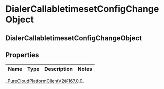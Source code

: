 # DialerCallabletimesetConfigChangeObject

## DialerCallabletimesetConfigChangeObject

## Properties

|Name | Type | Description | Notes|
|------------ | ------------- | ------------- | -------------|



_PureCloudPlatformClientV2@167.0.0_
